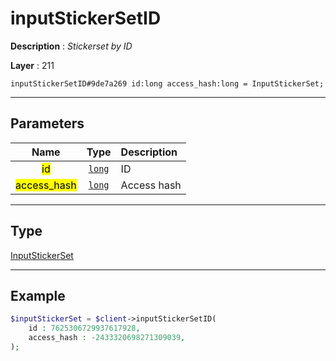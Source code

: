 # inputStickerSetID

**Description** : *Stickerset by ID*

**Layer** : 211

```tl
inputStickerSetID#9de7a269 id:long access_hash:long = InputStickerSet;
```

---

## Parameters

| Name | Type | Description |
| :---: | :---: | :--- |
| <mark>id</mark> | [`long`](type/long) | ID |
| <mark>access_hash</mark> | [`long`](type/long) | Access hash |

---

## Type

[InputStickerSet](type/InputStickerSet)

---

## Example

```php
$inputStickerSet = $client->inputStickerSetID(
	id : 7625306729937617928,
	access_hash : -2433320698271309039,
);
```